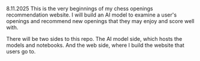 8.11.2025
This is the very beginnings of my chess openings recommendation website. I will build an AI model to examine a user's openings and recommend new openings that they may enjoy and score well with.

There will be two sides to this repo. The AI model side, which hosts the models and notebooks. And the web side, where I build the website that users go to.
